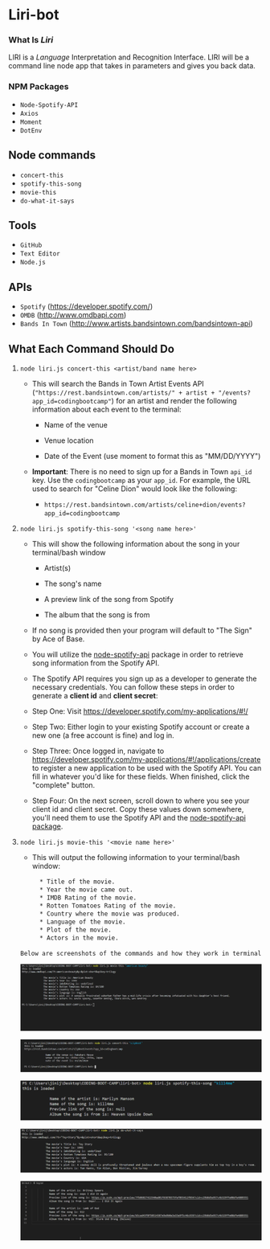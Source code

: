 # Liri-bot

### What Is *Liri*

 LIRI is a _Language_ Interpretation and Recognition Interface. LIRI will be a command line node app that takes in parameters and gives you back data.

 ### NPM Packages
 
 * `Node-Spotify-API`
 * `Axios`
 * `Moment`
 * `DotEnv`

## Node commands

  * `concert-this`
  * `spotify-this-song`
  * `movie-this`
  * `do-what-it-says`

  ## Tools

  * `GitHub`
  * `Text Editor`
  * `Node.js`

  ## APIs
  
  * `Spotify` (https://developer.spotify.com/)
  * `OMDB` (http://www.omdbapi.com)
  * `Bands In Town` (http://www.artists.bandsintown.com/bandsintown-api)
 
## What Each Command Should Do

1. `node liri.js concert-this <artist/band name here>`

   * This will search the Bands in Town Artist Events API (`"https://rest.bandsintown.com/artists/" + artist + "/events?app_id=codingbootcamp"`) for an artist and render the following information about each event to the terminal:

     * Name of the venue

     * Venue location

     * Date of the Event (use moment to format this as "MM/DD/YYYY")

    * **Important**: There is no need to sign up for a Bands in Town `api_id` key. Use the `codingbootcamp` as your `app_id`. For example, the URL used to search for "Celine Dion" would look like the following:

      * `https://rest.bandsintown.com/artists/celine+dion/events?app_id=codingbootcamp`

2. `node liri.js spotify-this-song '<song name here>'`

   * This will show the following information about the song in your terminal/bash window

     * Artist(s)

     * The song's name

     * A preview link of the song from Spotify

     * The album that the song is from

   * If no song is provided then your program will default to "The Sign" by Ace of Base.

   * You will utilize the [node-spotify-api](https://www.npmjs.com/package/node-spotify-api) package in order to retrieve song information from the Spotify API.

   * The Spotify API requires you sign up as a developer to generate the necessary credentials. You can follow these steps in order to generate a **client id** and **client secret**:

   * Step One: Visit <https://developer.spotify.com/my-applications/#!/>

   * Step Two: Either login to your existing Spotify account or create a new one (a free account is fine) and log in.

   * Step Three: Once logged in, navigate to <https://developer.spotify.com/my-applications/#!/applications/create> to register a new application to be used with the Spotify API. You can fill in whatever you'd like for these fields. When finished, click the "complete" button.

   * Step Four: On the next screen, scroll down to where you see your client id and client secret. Copy these values down somewhere, you'll need them to use the Spotify API and the [node-spotify-api package](https://www.npmjs.com/package/node-spotify-api).

3. `node liri.js movie-this '<movie name here>'`

   * This will output the following information to your terminal/bash window:

     ```
       * Title of the movie.
       * Year the movie came out.
       * IMDB Rating of the movie.
       * Rotten Tomatoes Rating of the movie.
       * Country where the movie was produced.
       * Language of the movie.
       * Plot of the movie.
       * Actors in the movie.

    `Below are screenshots of the commands and how they work in terminal`

    ![screenshot](images/01.png)

    ![screenshot](images/02.png)

    ![screenshot](images/03.png)

    ![screenshot](images/04.png)

    ![screenshot](images/log.png)